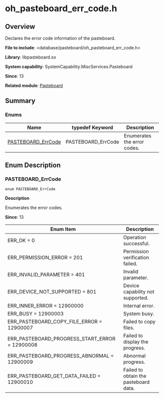 # oh_pasteboard_err_code.h
<!--Kit: Basic Services Kit-->
<!--Subsystem: MiscServices-->
<!--Owner: @yangxiaodong41-->
<!--Designer: @guo867-->
<!--Tester: @maxiaorong2-->
<!--Adviser: @HelloCrease-->

## Overview

Declares the error code information of the pasteboard.

**File to include**: <database/pasteboard/oh_pasteboard_err_code.h>

**Library**: libpasteboard.so

**System capability**: SystemCapability.MiscServices.Pasteboard

**Since**: 13

**Related module**: [Pasteboard](capi-pasteboard.md)

## Summary

### Enums

| Name| typedef Keyword| Description|
| -- | -- | -- |
| [PASTEBOARD_ErrCode](#pasteboard_errcode) | PASTEBOARD_ErrCode | Enumerates the error codes.|

## Enum Description

### PASTEBOARD_ErrCode

```
enum PASTEBOARD_ErrCode
```

**Description**

Enumerates the error codes.

**Since**: 13

| Enum Item| Description|
| -- | -- |
| ERR_OK = 0 | Operation successful.|
| ERR_PERMISSION_ERROR = 201 | Permission verification failed.|
| ERR_INVALID_PARAMETER = 401 | Invalid parameter.|
| ERR_DEVICE_NOT_SUPPORTED = 801 | Device capability not supported.|
| ERR_INNER_ERROR = 12900000 | Internal error.|
| ERR_BUSY = 12900003 | System busy.|
| ERR_PASTEBOARD_COPY_FILE_ERROR = 12900007 | Failed to copy files.|
| ERR_PASTEBOARD_PROGRESS_START_ERROR = 12900008 | Failed to display the progress.|
| ERR_PASTEBOARD_PROGRESS_ABNORMAL = 12900009 | Abnormal progress.|
| ERR_PASTEBOARD_GET_DATA_FAILED = 12900010 | Failed to obtain the pasteboard data.|
